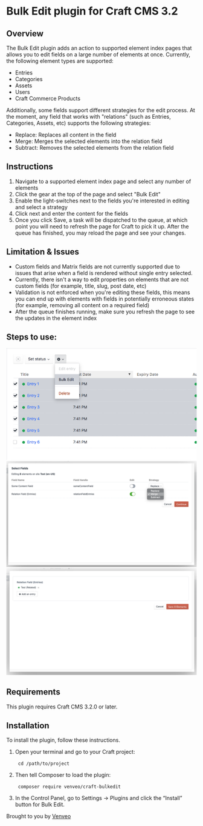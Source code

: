 # Bulk Edit plugin for Craft CMS 3.2

## Overview
The Bulk Edit plugin adds an action to supported element index pages that allows you to edit fields on a large number of
elements at once. Currently, the following element types are supported:
- Entries
- Categories
- Assets
- Users
- Craft Commerce Products

Additionally, some fields support different strategies for the edit process. At the moment, any field that works with
 "relations" (such as Entries, Categories, Assets, etc) supports the following strategies:
 - Replace: Replaces all content in the field
 - Merge: Merges the selected elements into the relation field
 - Subtract: Removes the selected elements from the relation field

## Instructions
1. Navigate to a supported element index page and select any number of elements
2. Click the gear at the top of the page and select "Bulk Edit"
3. Enable the light-switches next to the fields you're interested in editing and select a strategy
4. Click next and enter the content for the fields
5. Once you click Save, a task will be dispatched to the queue, at which point you will need to refresh the page for 
Craft to pick it up. After the queue has finished, you may reload the page and see your changes.

## Limitation & Issues
* Custom fields and Matrix fields are not currently supported due to issues that arise when a field is rendered without 
single entry selected.
* Currently, there isn't a way to edit properties on elements that are not custom fields (for example, title, slug, 
post date, etc)
* Validation is not enforced when you're editing these fields, this means you can end up with elements with fields in 
potentially erroneous states (for example, removing all content on a required field)
* After the queue finishes running, make sure you refresh the page to see the updates in the element index

## Steps to use:
![Screenshot](resources/img/screenshot1.png)
![Screenshot](resources/img/screenshot2.png)
![Screenshot](resources/img/screenshot3.png)

## Requirements

This plugin requires Craft CMS 3.2.0 or later.

## Installation

To install the plugin, follow these instructions.

1. Open your terminal and go to your Craft project:

        cd /path/to/project

2. Then tell Composer to load the plugin:

        composer require venveo/craft-bulkedit

3. In the Control Panel, go to Settings → Plugins and click the “Install” button for Bulk Edit.

Brought to you by [Venveo](https://venveo.com)
